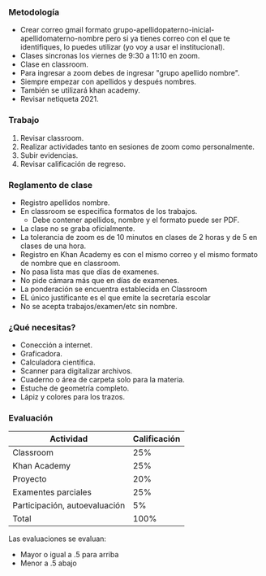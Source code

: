 ### Metodología
- Crear correo gmail formato grupo-apellidopaterno-inicial-apellidomaterno-nombre pero si ya tienes correo con el que te identifiques, lo puedes utilizar (yo voy a usar el institucional).
- Clases sincronas los viernes de 9:30 a 11:10 en zoom.
- Clase en classroom.
-  Para ingresar a zoom debes de ingresar "grupo apellido nombre".
-  Siempre empezar con apellidos y después nombres.
-  También se utilizará khan academy.
-  Revisar netiqueta 2021.

### Trabajo
1. Revisar classroom.
2. Realizar  actividades tanto en sesiones de zoom como personalmente.
3. Subir evidencias.
4. Revisar calificación de regreso.

### Reglamento de clase
- Registro apellidos nombre.
- En classroom se especifica formatos de los trabajos.
	- Debe contener apellidos, nombre y el formato puede ser PDF.
- La clase no se graba oficialmente.
- La tolerancia de zoom es de 10 minutos en clases de 2 horas y de 5 en clases de una hora.
- Registro en Khan Academy es con el mismo correo y el mismo formato de nombre que en classroom.
- No pasa lista mas que días de examenes.
- No pide cámara más que en días de examenes.
- La ponderación se encuentra establecida en Classroom
- EL único justificante es el que emite la secretaría escolar
- No se acepta trabajos/examen/etc sin nombre.

### ¿Qué necesitas?
- Conección a internet.
- Graficadora. 
- Calculadora científica.
- Scanner para digitalizar archivos.
- Cuaderno o área de carpeta solo para la materia.
- Estuche de geometría completo.
- Lápiz y colores para los trazos.


### Evaluación

Actividad | Calificación
--- | ---
Classroom | 25%
Khan Academy | 25%
Proyecto | 20%
Examentes parciales | 25%
Participación, autoevaluación | 5%
Total | 100%

Las evaluaciones se evaluan:
- Mayor o igual a .5 para arriba
- Menor a .5 abajo


